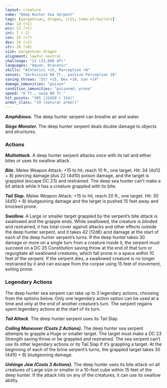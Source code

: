 ```yaml
---
layout: creature
name: "Deep Hunter Sea Serpent"
tags: [gargantuan, dragon, cr21, tome-of-horrors]
cha: 14 (+2)
wis: 13 (+1)
int: 7 (-2)
con: 25 (+7)
dex: 14 (+2)
str: 26 (+8)
size: Gargantuan dragon
alignment: lawful neutral
challenge: "21 (33,000 XP)"
languages: "Aquan, Draconic"
skills: "Athletics +15, Perception +8"
senses: "darkvision 60 ft., passive Perception 18"
saving_throws: "Str +15, Dex +10, Con +14"
damage_immunities: "poison"
condition_immunities: "poisoned, prone"
speed: "0 ft., swim 80 ft."
hit_points: "385 (22d20 + 154)"
armor_class: "19 (natural armor)"
---
```


***Amphibious.*** The deep hunter serpent can breathe air and water.

***Siege Monster.*** The deep hunter serpent deals double damage to objects
and structures.

### Actions

***Multiattack.*** A deep hunter serpent attacks once with its tail and either
bites or uses its swallow attack.

***Bite.*** Melee Weapon Attack: +15 to hit, reach 10 ft., one target. Hit: 34
(4d12 + 8) piercing damage plus 22 (4d10) poison damage, and the target
is grappled (escape DC 23) and restrained. The deep sea hunter can’t make
a bit attack while it has a creature grappled with its bite.

***Tail Slap.*** Melee Weapon Attack: +15 to hit, reach 20 ft., one target. Hit:
30 (4d10 + 8) bludgeoning damage and the target is pushed 15 feet away
and knocked prone.

***Swallow.*** A Large or smaller target grappled by the serpent’s bite attack
is swallowed and the grapple ends. While swallowed, the creature is
blinded and restrained, it has total cover against attacks and other effects
outside the deep hunter serpent, and it takes 42 (12d6) acid damage at the
start of each of the deep hunter serpent’s turns. If the deep hunter takes
30 damage or more on a single turn from a creature inside it, the serpent
must succeed on a DC 25 Constitution saving throw at the end of that
turn or regurgitate all swallowed creatures, which fall prone in a space
within 10 feet of the serpent. If the serpent dies, a swallowed creature is
no longer restrained by it and can escape from the corpse using 15 feet of
movement, exiting prone.

### Legendary Actions

The deep hunter sea serpent can take up to 3 legendary actions, choosing
from the options below. Only one legendary action option can be used at
a time and only at the end of another creature’s turn. The serpent regains
spent legendary actions at the start of its turn.

***Tail Attack.*** The deep hunter serpent uses its Tail Slap.

***Coiling Maneuver (Costs 2 Actions).*** The deep hunter sea serpent
attempts to grapple a Huge or smaller target. The target must make a DC
23 Strength saving throw or be grappled and restrained. The sea serpent
can’t use its other legendary actions or its Tail Slap if it’s grappling a
target. At the beginning of each of the brine serpent’s turns, the grappled
target takes 30 (4d10 + 8) bludgeoning damage.

***Unhinge Jaw (Costs 3 Actions).*** The deep hunter uses its bite attack
on all creatures of Large size or smaller in a 10-foot cube within 15 feet
of the deep hunter. If the attack hits on any of the creatures, it can use its
swallow ability.
